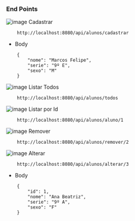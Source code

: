 ### End Points

![image]({https://img.shields.io/badge/POST-298D46?style=for-the-badge}) Cadastrar
````
    http://localhost:8080/api/alunos/cadastrar
````
* Body 
````
    {
        "nome": "Marcos Felipe",
        "serie": "9º E",
        "sexo": "M" 
    }
````

![image]({https://img.shields.io/badge/GET-792DE4?style=for-the-badge}) Listar Todos
````
    http://localhost:8080/api/alunos/todos
````

![image]({https://img.shields.io/badge/GET-792DE4?style=for-the-badge}) Listar por Id
````
    http://localhost:8080/api/alunos/aluno/1
````

![image]({https://img.shields.io/badge/DELETE-FF0000?style=for-the-badge}) Remover
````
    http://localhost:8080/api/alunos/remover/2
````

![image]({https://img.shields.io/badge/put-b9ffcf?style=for-the-badge&textColor=white}) Alterar
````
    http://localhost:8080/api/alunos/alterar/3
````
* Body
````
    {
        "id": 1,
        "nome": "Ana Beatriz",
        "serie": "9º A",
        "sexo": "F" 
    }
````